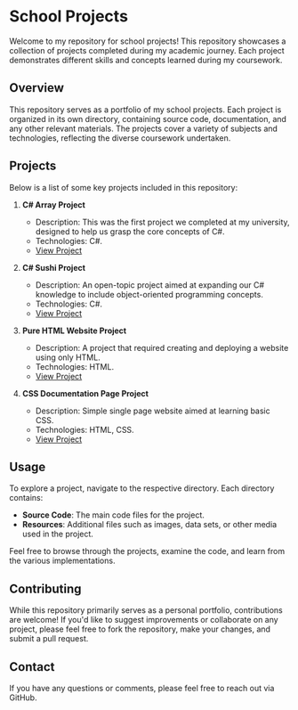 # School Projects

Welcome to my repository for school projects! This repository showcases a collection of projects completed during my academic journey. Each project demonstrates different skills and concepts learned during my coursework.

## Overview

This repository serves as a portfolio of my school projects. Each project is organized in its own directory, containing source code, documentation, and any other relevant materials. The projects cover a variety of subjects and technologies, reflecting the diverse coursework undertaken.

## Projects

Below is a list of some key projects included in this repository:

1. **C# Array Project**
   - Description: This was the first project we completed at my university, designed to help us grasp the core concepts of C#.
   - Technologies: C#.
   - [View Project](./CSharp%20Array%20Project)

2. **C# Sushi Project**
   - Description: An open-topic project aimed at expanding our C# knowledge to include object-oriented programming concepts.
   - Technologies: C#.
   - [View Project](./C#%20Sushi%20Project)

3. **Pure HTML Website Project**
   - Description: A project that required creating and deploying a website using only HTML.
   - Technologies: HTML.
   - [View Project](./HTML%20Website%20Project)

4. **CSS Documentation Page Project**
   - Description: Simple single page website aimed at learning basic CSS.
   - Technologies: HTML, CSS.
   - [View Project](./Documentation%20Page%20Project)

## Usage

To explore a project, navigate to the respective directory. Each directory contains:

- **Source Code**: The main code files for the project.
- **Resources**: Additional files such as images, data sets, or other media used in the project.

Feel free to browse through the projects, examine the code, and learn from the various implementations.

## Contributing

While this repository primarily serves as a personal portfolio, contributions are welcome! If you'd like to suggest improvements or collaborate on any project, please feel free to fork the repository, make your changes, and submit a pull request.

## Contact

If you have any questions or comments, please feel free to reach out via GitHub.

